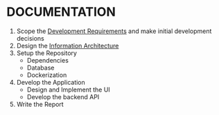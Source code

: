 # DOCUMENTATION

1. Scope the [Development Requirements](./01_REQUIREMENTS.md) and make initial development decisions
2. Design the [Information Architecture](./02_INFO_ARCH.md)
3. Setup the Repository
    - Dependencies
    - Database
    - Dockerization
4. Develop the Application
    - Design and Implement the UI
    - Develop the backend API
5. Write the Report